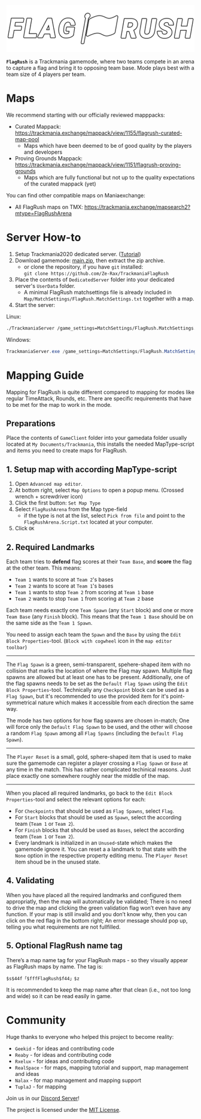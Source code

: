 ![FlagRush Logo](Assets/png/mark.png)

**`FlagRush`** is a Trackmania gamemode, where two teams compete in an arena to capture a flag and bring it to opposing team base. Mode plays best with a team size of 4 players per team.

# Maps

We recommend starting with our officially reviewed mapppacks:
- Curated Mappack: https://trackmania.exchange/mappack/view/1155/flagrush-curated-map-pool
	- Maps which have been deemed to be of good quality by the players and developers
- Proving Grounds Mappack: https://trackmania.exchange/mappack/view/1151/flagrush-proving-grounds
	- Maps which are fully functional but not up to the quality expectations of the curated mappack (yet)

You can find other compatible maps on Maniaexchange:
- All FlagRush maps on TMX: https://trackmania.exchange/mapsearch2?mtype=FlagRushArena

# Server How-to

1. Setup Trackmania2020 dedicated server. ([Tutorial](https://wiki.trackmania.io/en/dedicated-server/Setup/Windows))
2. Download gamemode: [main.zip](https://github.com/Ze-Rax/TrackmaniaFlagRush/archive/refs/heads/main.zip), then extract the zip archive.
	- or clone the repository, if you have `git` installed: \
  	`git clone https://github.com/Ze-Rax/TrackmaniaFlagRush`
3. Place the contents of `DedicatedServer` folder into your dedicated server's `UserData` folder.
	- A minimal FlagRush matchsettings file is already included in `Map/MatchSettings/FlagRush.MatchSettings.txt` together with a map.
4. Start the server:

Linux:
```bash
./TrackmaniaServer /game_settings=MatchSettings/FlagRush.MatchSettings.txt /dedicated_cfg=dedicated_cfg.txt
```

Windows:
```powershell
TrackmaniaServer.exe /game_settings=MatchSettings/FlagRush.MatchSettings.txt /dedicated_cfg=dedicated_cfg.txt
```

# Mapping Guide

Mapping for FlagRush is quite different compared to mapping for modes like regular TimeAttack,
Rounds, etc. There are specific requirements that have to be met for the map to work in the mode.

## Preparations

Place the contents of `GameClient` folder into your gamedata folder usually located at `My Documents/Trackmania`, this installs the needed MapType-script and items you need to create maps for FlagRush.

## 1. Setup map with according MapType-script

1. Open `Advanced map editor`.
2. At bottom right, select `Map Options` to open a popup menu. (Crossed wrench + screwdriver icon)
3. Click the first button: `Set Map Type`
4. Select `FlagRushArena` from the Map type-field
   - if the type is not at the list, select `Pick from file` and point to the `FlagRushArena.Script.txt` located at your computer.
6. Click `OK`

## 2. Required Landmarks

Each team tries to **defend** flag scores at their `Team Base`, and **score** the flag at the other team. This means:

  - `Team 1` wants to score at `Team 2`'s bases
  - `Team 2` wants to score at `Team 1`'s bases
  - `Team 1` wants to stop `Team 2` from scoring at `Team 1` base
  - `Team 2` wants to stop `Team 1` from scoring at `Team 2` base


Each team needs exactly one `Team Spawn` (any `Start` block) and one or more `Team Base` (any `Finish` block). This means that the `Team 1 Base` should be on the same side as the `Team 1 Spawn`.

You need to assign each team the `Spawn` and the `Base` by using the `Edit Block Properties`-tool. (`Block with cogwheel` icon in the `map editor toolbar`)

---

The `Flag Spawn` is a green, semi-transparent, spehere-shaped item with no collision that marks the location of where the Flag may spawn. Multiple flag spawns are allowed but at least one has to be present. Additionally, one of the flag spawns needs to be set as the `Default Flag Spawn` using the `Edit Block Properties`-tool.
Technically any `Checkpoint` block can be used as a `Flag Spawn`, but it's recommended to use the provided item for it's point-symmetrical nature which makes it accessible from each direction the same way.

The mode has two options for how flag spawns are chosen in-match; One will force only the `Default Flag Spawn` to be used, and the other will choose a random `Flag Spawn` among all `Flag Spawns` (including the `Default Flag Spawn`).

---

The `Player Reset` is a small, gold, sphere-shaped item that is used to make sure the gamemode can register a player crossing a `Flag Spawn` or `Base` at any time in the match. This has rather complicated techinical reasons. Just place exactly one somewhere roughly near the middle of the map.

---

When you placed all required landmarks, go back to the `Edit Block Properties`-tool and select the relevant options for each:

  - For `Checkpoints` that should be used as `Flag Spawns`, select `Flag`.
  - For `Start` blocks that should be used as `Spawn`, select the according team (`Team 1` or `Team 2`).
  - For `Finish` blocks that should be used as `Bases`, select the according team (`Team 1` or `Team 2`).
  - Every landmark is initialized in an `Unused`-state which makes the gamemode ignore it. You can reset a a landmark to that state with the `None` option in the respective property editing menu. The `Player Reset` item shoud be in the unused state.

## 4. Validating

When you have placed all the required landmarks and configured them appropriatly, then the map will automatically be validated; There is no need to drive the map and clicking the green validation flag won’t even have any function. If your map is still invalid and you don’t know why, then you can click on the red flag in the bottom right; An error message should pop up, telling you what requirements are not fullfilled.


## 5. Optional FlagRush name tag

There’s a map name tag for your FlagRush maps - so they visually appear as FlagRush maps by name. The tag is:

```
$s$44f「$fffFlagRush$f44」$z
```

It is recommended to keep the map name after that clean (i.e., not too long and wide) so it can be read easily in game.

# Community

Huge thanks to everyone who helped this project to become reality:

- `Geekid` - for ideas and contributing code
- `Reaby` - for ideas and contributing code
- `Rxelux` - for ideas and contributing code
- `RealSpace` - for maps, mapping tutorial and support, map management and ideas
- `Nalax` - for map management and mapping support
- `TuplaJ` - for mapping

Join us in our [Discord Server](https://discord.gg/J6ApdyRqEZ)!

The project is licensed under the [MIT License](LICENSE).